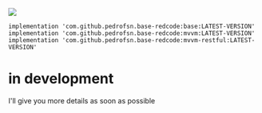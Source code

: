 [![](https://www.jitpack.io/v/pedrofsn/base-redcode.svg)](https://www.jitpack.io/#pedrofsn/base-redcode)

```
implementation 'com.github.pedrofsn.base-redcode:base:LATEST-VERSION'
implementation 'com.github.pedrofsn.base-redcode:mvvm:LATEST-VERSION'
implementation 'com.github.pedrofsn.base-redcode:mvvm-restful:LATEST-VERSION'
```

# in development
I'll give you more details as soon as possible
